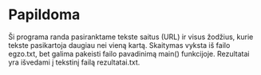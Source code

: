 # Papildoma

Ši programa randa pasiranktame tekste saitus (URL) ir visus žodžius, kurie tekste pasikartoja daugiau nei vieną kartą. Skaitymas vyksta iš failo egzo.txt, bet galima pakeisti failo pavadinimą main() funkcijoje. Rezultatai yra išvedami į tekstinį failą rezultatai.txt.
